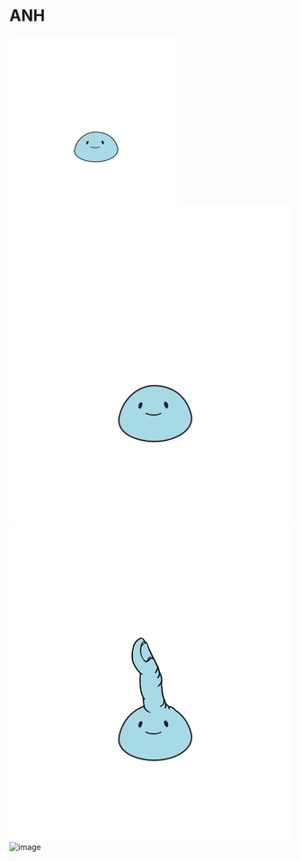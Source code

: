 ANH
===
<a href="url"><img src="https://github.com/athenaeum-school/ANH/blob/master/zeri01.png" align="left" height="300" width="300" ></a>

![image](zeri01.png)
![image](zeri02.png)
![image](state01)
